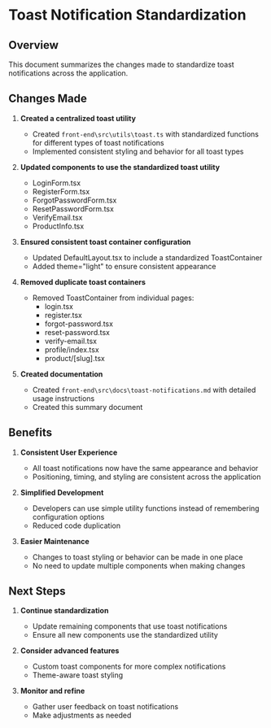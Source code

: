 # Toast Notification Standardization

## Overview

This document summarizes the changes made to standardize toast notifications across the application.

## Changes Made

1. **Created a centralized toast utility**
   - Created `front-end\src\utils\toast.ts` with standardized functions for different types of toast notifications
   - Implemented consistent styling and behavior for all toast types

2. **Updated components to use the standardized toast utility**
   - LoginForm.tsx
   - RegisterForm.tsx
   - ForgotPasswordForm.tsx
   - ResetPasswordForm.tsx
   - VerifyEmail.tsx
   - ProductInfo.tsx

3. **Ensured consistent toast container configuration**
   - Updated DefaultLayout.tsx to include a standardized ToastContainer
   - Added theme="light" to ensure consistent appearance

4. **Removed duplicate toast containers**
   - Removed ToastContainer from individual pages:
     - login.tsx
     - register.tsx
     - forgot-password.tsx
     - reset-password.tsx
     - verify-email.tsx
     - profile/index.tsx
     - product/[slug].tsx

5. **Created documentation**
   - Created `front-end\src\docs\toast-notifications.md` with detailed usage instructions
   - Created this summary document

## Benefits

1. **Consistent User Experience**
   - All toast notifications now have the same appearance and behavior
   - Positioning, timing, and styling are consistent across the application

2. **Simplified Development**
   - Developers can use simple utility functions instead of remembering configuration options
   - Reduced code duplication

3. **Easier Maintenance**
   - Changes to toast styling or behavior can be made in one place
   - No need to update multiple components when making changes

## Next Steps

1. **Continue standardization**
   - Update remaining components that use toast notifications
   - Ensure all new components use the standardized utility

2. **Consider advanced features**
   - Custom toast components for more complex notifications
   - Theme-aware toast styling

3. **Monitor and refine**
   - Gather user feedback on toast notifications
   - Make adjustments as needed
